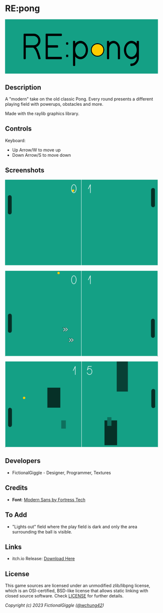 # RE:pong

![RE:pong](screenshots/title.png "RE:pong")

## Description

A "modern" take on the old classic Pong. Every round presents a different playing field with powerups, obstacles and more. 

Made with the raylib graphics library.

## Controls

Keyboard:
 - Up Arrow/W to move up
 - Down Arrow/S to move down

## Screenshots

![Gameplay 1](screenshots/game-001.png  "Normal Field")

![Gameplay 2](screenshots/game-002.png  "Powerup Field")

![Gameplay 3](screenshots/game-003.png  "Obstacle Field")

## Developers

 - FictionalGiggle - Designer, Programmer, Textures

## Credits

 - **Font**: [Modern Sans by Fortress Tech](https://www.dafont.com/font-comment.php?file=modern_sans)

## To Add

 - "Lights out" field where the play field is dark and only the area surrounding the ball is visible.

## Links

 - itch.io Release: [Download Here](https://fictionalgiggle.itch.io/repong)

## License

This game sources are licensed under an unmodified zlib/libpng license, which is an OSI-certified, BSD-like license that allows static linking with closed source software. Check [LICENSE](LICENSE) for further details.

*Copyright (c) 2023 FictionalGiggle ([@wchung42](https://www.github.com/wchung42))*
